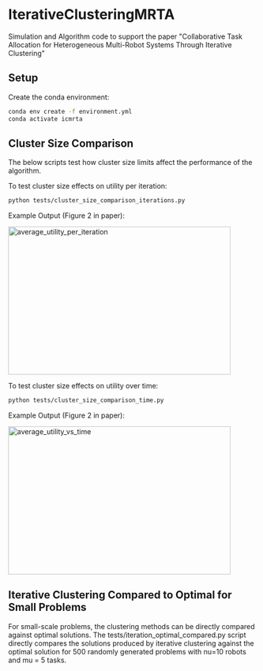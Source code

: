 # IterativeClusteringMRTA
Simulation and Algorithm code to support the paper "Collaborative Task Allocation for Heterogeneous Multi-Robot Systems Through Iterative Clustering"


## Setup
Create the conda environment:

```bash
conda env create -f environment.yml
conda activate icmrta
```

## Cluster Size Comparison
The below scripts test how cluster size limits affect the performance of the algorithm.

To test cluster size effects on utility per iteration:
```bash
python tests/cluster_size_comparison_iterations.py
```
Example Output (Figure 2 in paper):

<img width="450" height="300" alt="average_utility_per_iteration" src="https://github.com/user-attachments/assets/dffa8eec-d455-49c2-93ed-f2485780dc95" />

To test cluster size effects on utility over time:

```bash
python tests/cluster_size_comparison_time.py
```
Example Output (Figure 2 in paper):

<img width="450" height="300" alt="average_utility_vs_time" src="https://github.com/user-attachments/assets/5255add3-87be-4fd6-bc52-bd5b4fb7daa0" />

## Iterative Clustering Compared to Optimal for Small Problems
For small-scale problems, the clustering methods can be directly compared against optimal solutions. The tests/iteration_optimal_compared.py script directly compares the solutions produced by iterative clustering against the optimal solution for 500 randomly generated problems with nu=10 robots and mu = 5 tasks.



